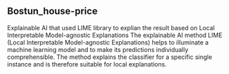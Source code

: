 ## Bostun_house-price
Explainable AI that used LIME library to explian the result based on Local Interpretable Model-agnostic Explanations
The explainable AI method LIME (Local Interpretable Model-agnostic Explanations) helps to illuminate a machine learning model and to make its predictions individually comprehensible. The method explains the classifier for a specific single instance and is therefore suitable for local explanations.
